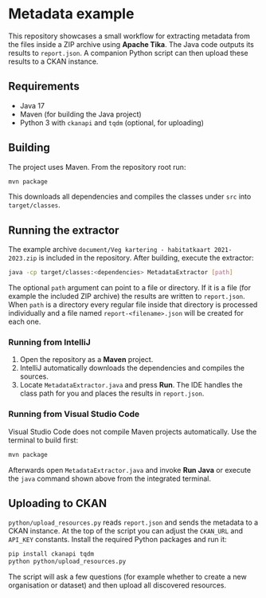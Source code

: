 # Metadata example

This repository showcases a small workflow for extracting metadata from the
files inside a ZIP archive using **Apache&nbsp;Tika**. The Java code outputs its
results to `report.json`. A companion Python script can then upload these
results to a CKAN instance.

## Requirements

* Java 17
* Maven (for building the Java project)
* Python 3 with `ckanapi` and `tqdm` (optional, for uploading)

## Building

The project uses Maven. From the repository root run:

```bash
mvn package
```

This downloads all dependencies and compiles the classes under `src` into
`target/classes`.

## Running the extractor

The example archive `document/Veg kartering - habitatkaart 2021-2023.zip`
is included in the repository. After building, execute the extractor:

```bash
java -cp target/classes:<dependencies> MetadataExtractor [path]
```

The optional `path` argument can point to a file or directory. If it is a file
(for example the included ZIP archive) the
results are written to `report.json`. When `path` is a directory every regular
file inside that directory is processed individually and a file named
`report-<filename>.json` will be created for each one.

### Running from IntelliJ

1. Open the repository as a **Maven** project.
2. IntelliJ automatically downloads the dependencies and compiles the sources.
3. Locate `MetadataExtractor.java` and press **Run**. The IDE handles the class
   path for you and places the results in `report.json`.

### Running from Visual Studio Code

Visual Studio Code does not compile Maven projects automatically. Use the
terminal to build first:

```bash
mvn package
```

Afterwards open `MetadataExtractor.java` and invoke **Run Java** or execute the
`java` command shown above from the integrated terminal.

## Uploading to CKAN

`python/upload_resources.py` reads `report.json` and sends the metadata to a
CKAN instance. At the top of the script you can adjust the `CKAN_URL` and
`API_KEY` constants. Install the required Python packages and run it:

```bash
pip install ckanapi tqdm
python python/upload_resources.py
```

The script will ask a few questions (for example whether to create a new
organisation or dataset) and then upload all discovered resources.
